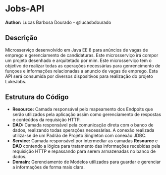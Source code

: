 # Jobs-API

**Author:** Lucas Barbosa Dourado - @lucasbdourado

## Descrição
Microsserviço desenvolvido em Java EE 8 para anúncios de vagas de emprego e gerenciamento de candidaturas. Este microsserviço irá compor um projeto desenhado e arquitetado por mim. Este microsserviço tem o objetivo de realizar todas as operações necessárias para genrencimento de funçoes e informações relacionadas a anuncio de vagas de emprego. Esta API será consumida por diversos dispositivos para realização do projeto LukeJobs.

## Estrutura do Código
- **Resource:** Camada responsável pelo mapeamento dos Endpoits que serão utilizados pela aplicação assim como gerenciamento de respostas e conteúdos da requisição HTTP.
- **DAO:** Camada responsável pela comunicação direta com o banco de dados, realizando todas operações necessárias. A conexão realizada utiliza-se de um Padrão de Projeto Singleton com conexão JDBC.
- **Service:** Camada responsável por intermediar as camadas **Resource** e **DAO** contendo a lógica para tratamento das informações recebidas pela requisição HTTP e repassando para serem armazenadas no banco de dados.
- **Domain:** Gerenciamento de Modelos utilizados para guardar e gerenciar a informações de forma mais clara.


